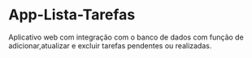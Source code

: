 # App-Lista-Tarefas
Aplicativo web com integração com o banco de dados com função de adicionar,atualizar e excluir tarefas pendentes ou realizadas.
